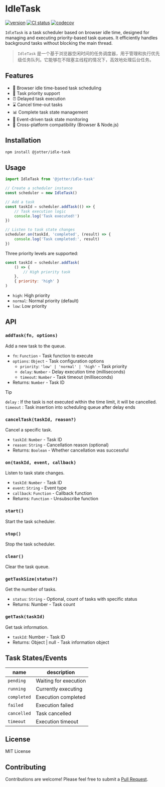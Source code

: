 # IdleTask

[![version][npm-image]][npm-url]
[![CI status][github-action-image]][github-action-url]
[![codecov][codecov-image]][codecov-url]

[npm-url]: https://www.npmjs.com/package/@jotter/idle-task
[npm-image]: https://img.shields.io/npm/v/@jotter/idle-task?style=flat-square
[github-action-image]: https://img.shields.io/github/actions/workflow/status/Marinerer/jotter/release.yml?style=flat-square
[github-action-url]: https://github.com/Marinerer/jotter/actions/workflows/release.yml
[codecov-image]: https://codecov.io/gh/Marinerer/jotter/graph/badge.svg?token=G7QXEHCEXW
[codecov-url]: https://codecov.io/gh/Marinerer/jotter

`IdleTask` is a task scheduler based on browser idle time, designed for managing and executing priority-based task queues. It efficiently handles background tasks without blocking the main thread.

> `IdleTask` 是一个基于浏览器空闲时间的任务调度器，用于管理和执行优先级任务队列。它能够在不阻塞主线程的情况下，高效地处理后台任务。

## Features

- 🚀 Browser idle time-based task scheduling
- 🚥 Task priority support
- ⏰ Delayed task execution
- ⌛ Cancel time-out tasks
- 📊 Complete task state management
- 🎯 Event-driven task state monitoring
- 💪 Cross-platform compatibility (Browser & Node.js)

## Installation

```bash
npm install @jotter/idle-task
```

## Usage

```javascript
import IdleTask from '@jotter/idle-task'

// Create a scheduler instance
const scheduler = new IdleTask()

// Add a task
const taskId = scheduler.addTask(() => {
	// Task execution logic
	console.log('Task executed!')
})

// Listen to task state changes
scheduler.on(taskId, 'completed', (result) => {
	console.log('Task completed:', result)
})
```

Three priority levels are supported:

```javascript
const taskId = scheduler.addTask(
	() => {
		// High priority task
	},
	{ priority: 'high' }
)
```

- `high`: High priority
- `normal`: Normal priority (default)
- `low`: Low priority

## API

### `addTask(fn, options)`

Add a new task to the queue.

- `fn`: `Function` - Task function to execute
- `options`: `Object` - Task configuration options
  - `priority`: `'low' | 'normal' | 'high'` - Task priority
  - `delay`: `Number` - Delay execution time (milliseconds)
  - `timeout`: `Number` - Task timeout (milliseconds)
- Returns: `Number` - Task ID

> [!TIP]
>
> `delay` : If the task is not executed within the time limit, it will be cancelled.
> `timeout` : Task insertion into scheduling queue after delay ends

### `cancelTask(taskId, reason?)`

Cancel a specific task.

- `taskId`: `Number` - Task ID
- `reason`: `String` - Cancellation reason (optional)
- Returns: `Boolean` - Whether cancellation was successful

### `on(taskId, event, callback)`

Listen to task state changes.

- `taskId`: `Number` - Task ID
- `event`: `String` - Event type
- `callback`: `Function` - Callback function
- Returns: `Function` - Unsubscribe function

### `start()`

Start the task scheduler.

### `stop()`

Stop the task scheduler.

### `clear()`

Clear the task queue.

### `getTaskSize(status?)`

Get the number of tasks.

- `status`: `String` - Optional, count of tasks with specific status
- Returns: Number - Task count

### `getTask(taskId)`

Get task information.

- `taskId`: Number - Task ID
- Returns: Object | null - Task information object

## Task States/Events

| name        | description           |
| ----------- | --------------------- |
| `pending`   | Waiting for execution |
| `running`   | Currently executing   |
| `completed` | Execution completed   |
| `failed`    | Execution failed      |
| `cancelled` | Task cancelled        |
| `timeout`   | Execution timeout     |

## License

MIT License

## Contributing

Contributions are welcome! Please feel free to submit a [Pull Request](https://github.com/Marinerer/jotter/pulls).
